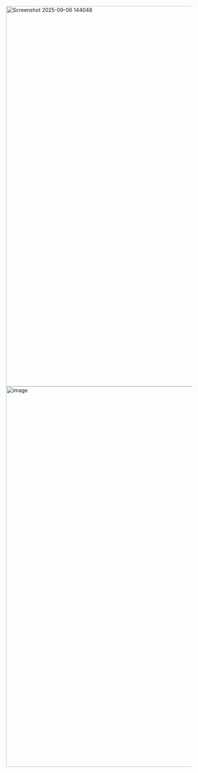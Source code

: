 
<img width="1414" height="1032" alt="Screenshot 2025-09-06 144048" src="https://github.com/user-attachments/assets/11e99e06-0c07-4fb7-832f-1942a02c7665" />
<img width="595" height="1032" alt="image" src="https://github.com/user-attachments/assets/6f94edce-08b2-4cb1-9d94-66b587792be1" />
